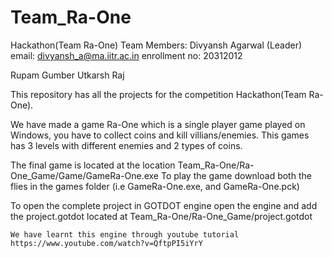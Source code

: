# Team_Ra-One
Hackathon(Team Ra-One)
    Team Members:
Divyansh Agarwal (Leader)
    email: divyansh_a@ma.iitr.ac.in
    enrollment no: 20312012
        
Rupam Gumber
Utkarsh Raj
        
This repository has all the projects for the competition Hackathon(Team Ra-One). 

We have made a game Ra-One which is a single player game played on Windows, you have to collect coins and kill villians/enemies. This games has 3 levels with different enemies and 2 types of coins.

The final game is located at the location
    Team_Ra-One/Ra-One_Game/Game/GameRa-One.exe
    To play the game download both the flies in the games folder (i.e GameRa-One.exe, and GameRa-One.pck) 
    
To open the complete project in GOTDOT engine open the engine and add the project.gotdot located at
    Team_Ra-One/Ra-One_Game/project.gotdot
    
    
    We have learnt this engine through youtube tutorial https://www.youtube.com/watch?v=QftpPI5iYrY
